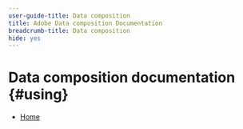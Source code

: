 ```yaml
---
user-guide-title: Data composition
title: Adobe Data composition Documentation
breadcrumb-title: Data composition
hide: yes
---
```


# Data composition documentation {#using}

+ [Home](home.md)
